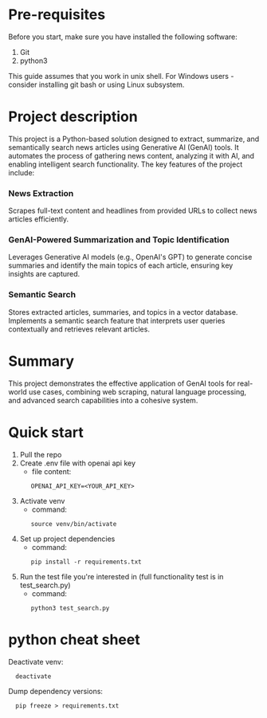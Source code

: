 # Pre-requisites
Before you start, make sure you have installed the following software:
1. Git
2. python3

This guide assumes that you work in unix shell. For Windows users - consider installing git bash or using Linux subsystem.

# Project description
This project is a Python-based solution designed to extract, summarize, and semantically search news articles
using Generative AI (GenAI) tools. It automates the process of gathering news content, analyzing it with AI,
and enabling intelligent search functionality. The key features of the project include:

### News Extraction
Scrapes full-text content and headlines from provided URLs to collect news articles efficiently.

### GenAI-Powered Summarization and Topic Identification
Leverages Generative AI models (e.g., OpenAI's GPT) to generate concise summaries and identify the main topics of each article, ensuring key insights are captured.

### Semantic Search
Stores extracted articles, summaries, and topics in a vector database. Implements a semantic search feature that interprets user queries contextually and retrieves relevant articles.

# Summary
This project demonstrates the effective application of GenAI tools for real-world use cases, combining web scraping, natural language processing, and advanced search capabilities into a cohesive system.

# Quick start
1. Pull the repo
2. Create .env file with openai api key 
    - file content:
    ```shell
       OPENAI_API_KEY=<YOUR_API_KEY>
    ``` 
3. Activate venv
    - command:
    ```shell
       source venv/bin/activate
    ```
4. Set up project dependencies
    - command:
    ```shell
       pip install -r requirements.txt
    ```
5. Run the test file you're interested in (full functionality test is in test_search.py)
    - command:
    ```shell
       python3 test_search.py
    ```

# python cheat sheet
Deactivate venv:
```shell
  deactivate
```

Dump dependency versions:
```shell
  pip freeze > requirements.txt
```